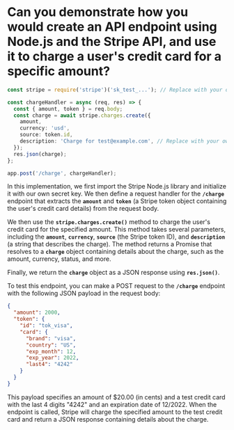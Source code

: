 # Can you demonstrate how you would create an API endpoint using Node.js and the Stripe API, and use it to charge a user's credit card for a specific amount?

```typescript
const stripe = require('stripe')('sk_test_...'); // Replace with your own Stripe secret key

const chargeHandler = async (req, res) => {
  const { amount, token } = req.body;
  const charge = await stripe.charges.create({
    amount,
    currency: 'usd',
    source: token.id,
    description: 'Charge for test@example.com', // Replace with your own description
  });
  res.json(charge);
};

app.post('/charge', chargeHandler);
```

In this implementation, we first import the Stripe Node.js library and initialize it with our own secret key. We then define a request handler for the **`/charge`** endpoint that extracts the **`amount`** and **`token`** (a Stripe token object containing the user's credit card details) from the request body.

We then use the **`stripe.charges.create()`** method to charge the user's credit card for the specified amount. This method takes several parameters, including the **`amount`**, **`currency`**, **`source`** (the Stripe token ID), and **`description`** (a string that describes the charge). The method returns a Promise that resolves to a **`charge`** object containing details about the charge, such as the amount, currency, status, and more.

Finally, we return the **`charge`** object as a JSON response using **`res.json()`**.

To test this endpoint, you can make a POST request to the **`/charge`** endpoint with the following JSON payload in the request body:

```json
{
  "amount": 2000,
  "token": {
    "id": "tok_visa",
    "card": {
      "brand": "visa",
      "country": "US",
      "exp_month": 12,
      "exp_year": 2022,
      "last4": "4242"
    }
  }
}
```

This payload specifies an amount of $20.00 (in cents) and a test credit card with the last 4 digits "4242" and an expiration date of 12/2022. When the endpoint is called, Stripe will charge the specified amount to the test credit card and return a JSON response containing details about the charge.